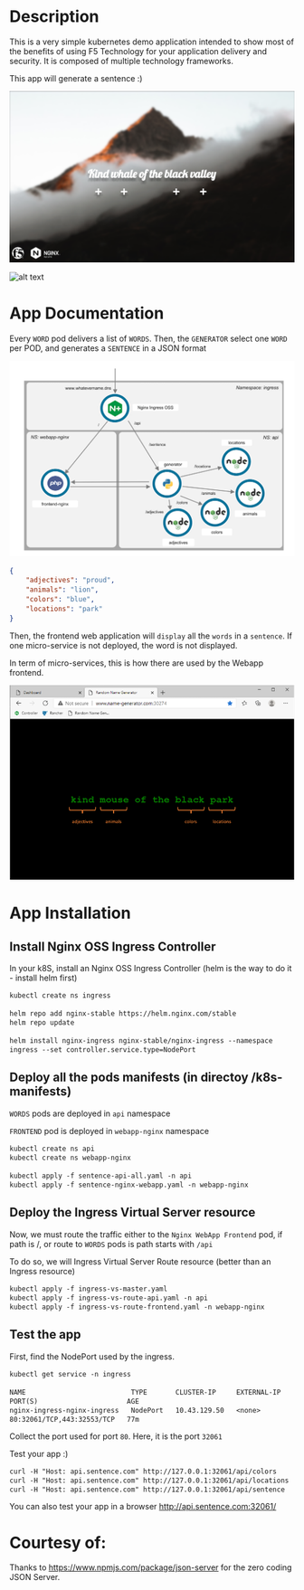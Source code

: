 # Description
This is a very simple kubernetes demo application intended to show most of the benefits of using F5 Technology for your application delivery and security.
It is composed of multiple technology frameworks.

This app will generate a sentence :)

  ![alt text](images/app.png)

![alt text](docs/images/sentence-webapp.gif)


# App Documentation

Every `WORD` pod delivers a list of `WORDS`. Then, the `GENERATOR` select one `WORD` per POD, and generates a `SENTENCE` in a JSON format

  ![alt text](images/topology.png)


``` json
{
    "adjectives": "proud",
    "animals": "lion",
    "colors": "blue",
    "locations": "park"
}
```

Then, the frontend web application will `display` all the `words` in a `sentence`. If one micro-service is not deployed, the word is not displayed.

In term of micro-services, this is how there are used by the Webapp frontend.

  ![alt text](images/webapp-containers.png)

# App Installation

## Install Nginx OSS Ingress Controller

In your k8S, install an Nginx OSS Ingress Controller (helm is the way to do it - install helm first)

```
kubectl create ns ingress

helm repo add nginx-stable https://helm.nginx.com/stable
helm repo update

helm install nginx-ingress nginx-stable/nginx-ingress --namespace ingress --set controller.service.type=NodePort
```

## Deploy all the pods manifests (in directoy /k8s-manifests)

`WORDS` pods are deployed in `api` namespace 

`FRONTEND` pod is deployed in `webapp-nginx` namespace


```
kubectl create ns api
kubectl create ns webapp-nginx

kubectl apply -f sentence-api-all.yaml -n api
kubectl apply -f sentence-nginx-webapp.yaml -n webapp-nginx
```

## Deploy the Ingress Virtual Server resource

Now, we must route the traffic either to the `Nginx WebApp Frontend` pod, if path is /, or route to `WORDS` pods is path starts with `/api`

To do so, we will Ingress Virtual Server Route resource (better than an Ingress resource)

```
kubectl apply -f ingress-vs-master.yaml
kubectl apply -f ingress-vs-route-api.yaml -n api
kubectl apply -f ingress-vs-route-frontend.yaml -n webapp-nginx
```

## Test the app

First, find the NodePort used by the ingress.

```
kubectl get service -n ingress

NAME                          TYPE       CLUSTER-IP     EXTERNAL-IP   PORT(S)                      AGE
nginx-ingress-nginx-ingress   NodePort   10.43.129.50   <none>        80:32061/TCP,443:32553/TCP   77m
```

Collect the port used for port `80`. Here, it is the port `32061`

Test your app :)

```
curl -H "Host: api.sentence.com" http://127.0.0.1:32061/api/colors
curl -H "Host: api.sentence.com" http://127.0.0.1:32061/api/locations
curl -H "Host: api.sentence.com" http://127.0.0.1:32061/api/sentence
```

You can also test your app in a browser http://api.sentence.com:32061/

# Courtesy of:
Thanks to https://www.npmjs.com/package/json-server for the zero coding JSON Server.
